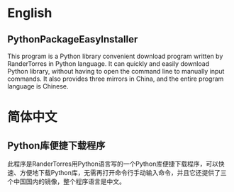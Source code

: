 # English
## PythonPackageEasyInstaller
This program is a Python library convenient download program written by RanderTorres in Python language. It can quickly and easily download Python library, without having to open the command line to manually input commands. It also provides three mirrors in China, and the entire program language is Chinese.
# 简体中文
## Python库便捷下载程序
此程序是RanderTorres用Python语言写的一个Python库便捷下载程序，可以快速、方便地下载Python库，无需再打开命令行手动输入命令，并且它还提供了三个中国国内的镜像，整个程序语言是中文。
